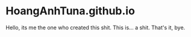 # HoangAnhTuna.github.io
Hello, its me the one who created this shit.
This is... a shit.
That's it, bye.
